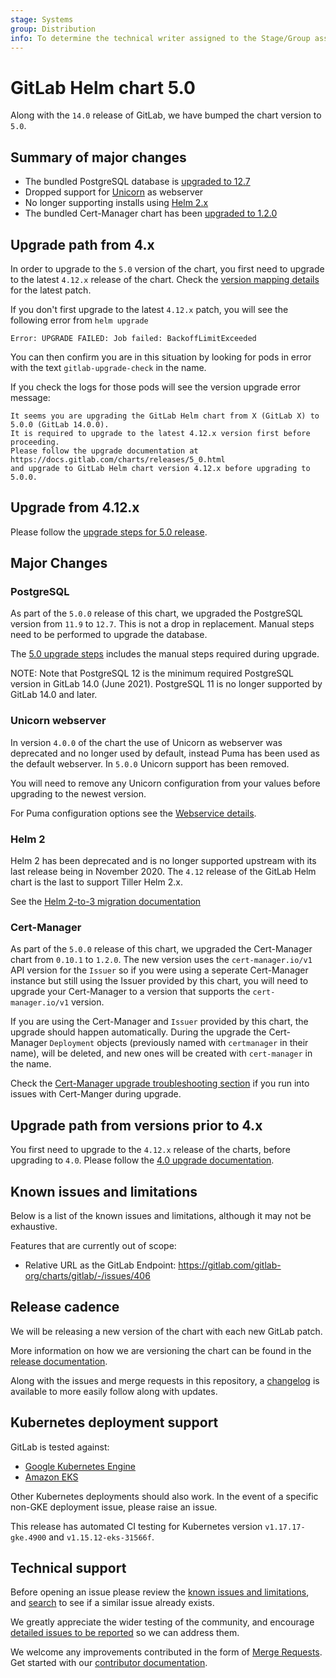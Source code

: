 ```yaml
---
stage: Systems
group: Distribution
info: To determine the technical writer assigned to the Stage/Group associated with this page, see https://handbook.gitlab.com/handbook/product/ux/technical-writing/#assignments
---
```


# GitLab Helm chart 5.0

Along with the `14.0` release of GitLab, we have bumped the chart version to `5.0`.

## Summary of major changes

- The bundled PostgreSQL database is [upgraded to 12.7](#postgresql)
- Dropped support for [Unicorn](#unicorn-webserver) as webserver
- No longer supporting installs using [Helm 2.x](#helm-2)
- The bundled Cert-Manager chart has been [upgraded to 1.2.0](#cert-manager)

## Upgrade path from 4.x

In order to upgrade to the `5.0` version of the chart, you first need to upgrade to the latest `4.12.x`
release of the chart. Check the [version mapping details](../installation/version_mappings.md) for the latest patch.

If you don't first upgrade to the latest `4.12.x` patch, you will see the following error from `helm upgrade`

```shell
Error: UPGRADE FAILED: Job failed: BackoffLimitExceeded
```

You can then confirm you are in this situation by looking for pods in error with the text `gitlab-upgrade-check` in the name.

If you check the logs for those pods will see the version upgrade error message:

```plaintext
It seems you are upgrading the GitLab Helm chart from X (GitLab X) to 5.0.0 (GitLab 14.0.0).
It is required to upgrade to the latest 4.12.x version first before proceeding.
Please follow the upgrade documentation at https://docs.gitlab.com/charts/releases/5_0.html
and upgrade to GitLab Helm chart version 4.12.x before upgrading to 5.0.0.
```

## Upgrade from 4.12.x

Please follow the [upgrade steps for 5.0 release](../installation/upgrade.md).

## Major Changes

### PostgreSQL

As part of the `5.0.0` release of this chart, we upgraded the PostgreSQL version from `11.9` to `12.7`. This is not a
drop in replacement. Manual steps need to be performed to upgrade the database.

The [5.0 upgrade steps](../installation/upgrade.md#upgrade-to-version-50)
includes the manual steps required during upgrade.

NOTE:
Note that PostgreSQL 12 is the minimum required PostgreSQL version in GitLab 14.0 (June 2021).
PostgreSQL 11 is no longer supported by GitLab 14.0 and later.

### Unicorn webserver

In version `4.0.0` of the chart the use of Unicorn as webserver was deprecated and no longer used by default, instead
Puma has been used as the default webserver. In `5.0.0` Unicorn support has been removed.

You will need to remove any Unicorn configuration from your values before upgrading to the newest version.

For Puma configuration options see the [Webservice details](../charts/gitlab/webservice/index.md).

### Helm 2

Helm 2 has been deprecated and is no longer supported upstream with its last release being in November 2020. The `4.12`
release of the GitLab Helm chart is the last to support Tiller Helm 2.x.

See the [Helm 2-to-3 migration documentation](../installation/migration/helm.md)

### Cert-Manager

As part of the `5.0.0` release of this chart, we upgraded the Cert-Manager chart from `0.10.1` to `1.2.0`. The new
version uses the `cert-manager.io/v1` API version for the `Issuer` so if you were using a seperate Cert-Manager
instance but still using the Issuer provided by this chart, you will need to upgrade your Cert-Manager to a version
that supports the `cert-manager.io/v1` version.

If you are using the Cert-Manager and `Issuer` provided by this chart, the upgrade should happen automatically. During
the upgrade the Cert-Manager `Deployment` objects (previously named with `certmanager` in their name), will be deleted,
and new ones will be created with `cert-manager` in the name.

Check the [Cert-Manager upgrade troubleshooting section](../troubleshooting/index.md#cannot-patch-release-name-cert-manager-with-kind-deployment)
if you run into issues with Cert-Manger during upgrade.

## Upgrade path from versions prior to 4.x

You first need to upgrade to the `4.12.x` release of the charts, before upgrading to `4.0`. Please follow the
[4.0 upgrade documentation](4_0.md).

## Known issues and limitations

Below is a list of the known issues and limitations, although it may not be exhaustive.

Features that are currently out of scope:

- Relative URL as the GitLab Endpoint: <https://gitlab.com/gitlab-org/charts/gitlab/-/issues/406>

## Release cadence

We will be releasing a new version of the chart with each new GitLab patch.

More information on how we are versioning the chart can be found in the [release documentation](../development/release.md).

Along with the issues and merge requests in this repository, a [changelog](https://gitlab.com/gitlab-org/charts/gitlab/-/blob/master/CHANGELOG.md) is available to more easily follow along with updates.

## Kubernetes deployment support

GitLab is tested against:

- [Google Kubernetes Engine](https://cloud.google.com/kubernetes-engine/)
- [Amazon EKS](https://aws.amazon.com/eks/)

Other Kubernetes deployments should also work. In the event of a specific non-GKE deployment issue, please raise an issue.

This release has automated CI testing for Kubernetes version `v1.17.17-gke.4900` and `v1.15.12-eks-31566f`.

## Technical support

Before opening an issue please review the [known issues and limitations](#known-issues-and-limitations), and [search](https://gitlab.com/gitlab-org/charts/gitlab/-/issues) to see if a similar issue already exists.

We greatly appreciate the wider testing of the community, and encourage [detailed issues to be reported](https://gitlab.com/gitlab-org/charts/gitlab/-/issues/new) so we can address them.

We welcome any improvements contributed in the form of [Merge Requests](https://gitlab.com/gitlab-org/charts/gitlab/-/merge_requests).
Get started with our [contributor documentation](https://gitlab.com/gitlab-org/charts/gitlab/tree/master/CONTRIBUTING.md).
